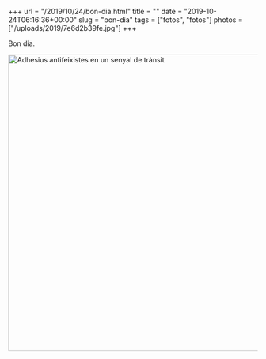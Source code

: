 +++
url = "/2019/10/24/bon-dia.html"
title = ""
date = "2019-10-24T06:16:36+00:00"
slug = "bon-dia"
tags = ["fotos", "fotos"]
photos = ["/uploads/2019/7e6d2b39fe.jpg"]
+++

Bon dia.

<img src="/uploads/2019/7e6d2b39fe.jpg" width="600" height="600" alt="Adhesius antifeixistes en un senyal de trànsit" />
